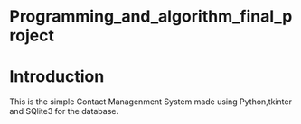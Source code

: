 # Programming_and_algorithm_final_project

# Introduction
   This is the simple Contact Managenment System made using Python,tkinter and SQlite3 for the database.
